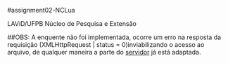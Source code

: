 #assignment02-NCLua

LAViD/UFPB Núcleo de Pesquisa e Extensão

##OBS:
A enquente não foi implementada, ocorre um erro na resposta da requisição (XMLHttpRequest | status = 0)inviabilizando o acesso ao arquivo, de qualquer maneira a parte do [servidor](https://github.com/alvesmarcos/mini-server) já está adaptada.